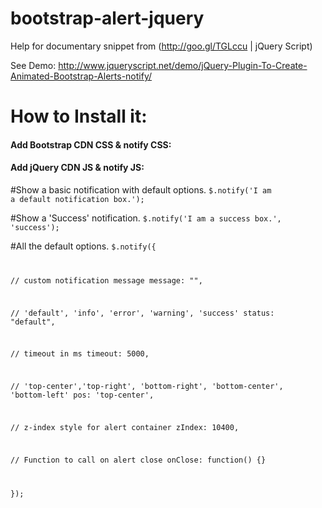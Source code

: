 # bootstrap-alert-jquery
Help for documentary snippet from (http://goo.gl/TGLccu | jQuery Script)

See Demo:
http://www.jqueryscript.net/demo/jQuery-Plugin-To-Create-Animated-Bootstrap-Alerts-notify/

# How to Install it:
<h4>Add Bootstrap CDN CSS & notify CSS:</h4>
<link rel="stylesheet" href="http://netdna.bootstrapcdn.com/bootstrap/3.3.1/css/bootstrap.min.css">
<link href="notify.css" rel="stylesheet">

<h4>Add jQuery CDN JS & notify JS:</h4>
<script src="//code.jquery.com/jquery-1.11.1.min.js"></script>
<script src="notify.js"></script>

#Show a basic notification with default options.
<code>$.notify('I am a default notification box.');</code>

#Show a 'Success' notification.
<code>$.notify('I am a success box.', 'success');</code>

#All the default options.
<code>$.notify({
 
// custom notification message
message: "",
 
// 'default', 'info', 'error', 'warning', 'success'
status: "default",
 
// timeout in ms
timeout: 5000,
 
// 'top-center','top-right', 'bottom-right', 'bottom-center', 'bottom-left'
pos: 'top-center',
 
// z-index style for alert container
zIndex: 10400,
 
// Function to call on alert close
onClose: function() {}
 
});</code>
